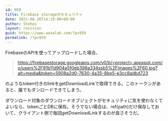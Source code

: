 ```yaml
---
id: 959
title: Firebase storageのセキュリティ
date: 2021-08-26T14:19:09+09:00
author: Shohei
layout: revision
guid: https://www.wazalab.com/?p=959
permalink: /?p=959
---
```

FirebaseのAPIを使ってアップロードした場合、

<blockquote><a href="https://firebasestorage.googleapis.com/v0/b/%3Cproject%3E.appspot.com/o/users%2F91b11d904a5f0eb398a334ssb5%2Fimages%2F60.jpg?alt=media&amp;token=5908a2d0-7630-4a35-8be5-e3cc8adbd723" target="_blank" rel="nofollow noopener">https://firebasestorage.googleapis.com/v0/b/&lt;project&gt;.appspot.com/o/users%2F91b11d904a5f0eb398a334ssb5%2Fimages%2F60.jpg?alt=media&amp;token=5908a2d0-7630-4a35-8be5-e3cc8adbd723</a></blockquote>

のようなtoken付きのlinkをgetDownloadLinkで取得できる。このトークンがあると、誰でもダンロードできてしまう。

ダウンロード対象のダウンロードオブジェクトがセキュリティに気を使わなくてよいなら、tokenごとDBに保存。そうでない場合は、ref(path)だけ保存しておいて、クライアント側で毎回getDownloadLinkするのが良さそうだ。